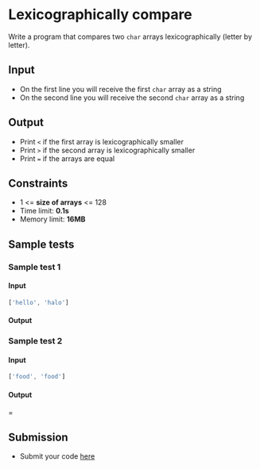 # Lexicographically compare
Write a program that compares two `char` arrays lexicographically (letter by letter).

## Input
- On the first line you will receive the first `char` array as a string
- On the second line you will receive the second `char` array as a string

## Output
- Print `<` if the first array is lexicographically smaller
- Print `>` if the second array is lexicographically smaller
- Print `=` if the arrays are equal

## Constraints
- 1 <= **size of arrays** <= 128
- Time limit: **0.1s**
- Memory limit: **16MB**

## Sample tests

### Sample test 1

#### Input
```js
['hello', 'halo']
```

#### Output

>


### Sample test 2

#### Input
```js
['food', 'food']
```

#### Output

=


## Submission
- Submit your code [here](http://bgcoder.com/Contests/Compete/Index/360#1)
